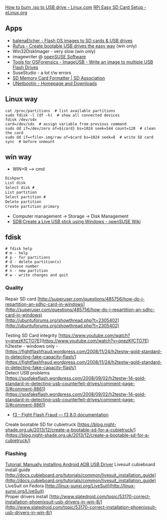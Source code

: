 [How to burn .iso to USB drive - Linux.com](https://www.linux.com/training-tutorials/how-burn-iso-usb-drive/)
[RPi Easy SD Card Setup - eLinux.org](https://elinux.org/RPi_Easy_SD_Card_Setup)


## Apps

- [balenaEtcher - Flash OS images to SD cards & USB drives](https://www.balena.io/etcher)
- [Rufus - Create bootable USB drives the easy way](https://rufus.ie/en/) (win only)
- Win32DiskImager - very slow (win only) 
- imagewriter @ [openSUSE Software](https://software.opensuse.org/package/imagewriter)
- [Tools for OSForensics - ImageUSB - Write an image to multiple USB Flash Drives](https://www.osforensics.com/tools/write-usb-images.html)
- SuseStudio - a lot r/w errors
- [SD Memory Card Formatter | SD Association](https://www.sdcard.org/downloads/formatter/)
- [UNetbootin - Homepage and Downloads](http://unetbootin.github.io/)

## Linux way

```shell
cat /proc/partitions  # list available partitions  
sudo fdisk -l (df -h)  # show all connected devices  
fdisk /dev/sdx  
card=/dev/sdx  # assign variable from previous command  
sudo dd if=/dev/zero of=${card} bs=1024 seek=544 count=128  # clean the card  
sudo dd if=<file>.img/raw of=$card bs=1024 seek=8  # write SD card  
sync  # before unmount
```


## win way

- WIN+R --> cmd  
```cmd
Diskpart  
List disk  
Select disk #  
List partition  
Select partition #  
Delete partition  
Create partition primary
```
  - Computer management -> Storage -> Disk Management  
  - [SDB:Create a Live USB stick using Windows - openSUSE Wiki](https://en.opensuse.org/SDB:Create_a_Live_USB_stick_using_Windows)

## fdisk

```shell
# fdisk help  
# m - help  
# p - for partitions  
# d - delete partition(s)  
# choose number  
# n - new partition  
# w - write changes and quit
```


### Quality

Repair SD card [http://superuser.com/questions/485756/how-do-i-repartition-an-sdhc-card-in-windows](http://superuser.com/questions/485756/how-do-i-repartition-an-sdhc-card-in-windows)  
[http://ubuntuforums.org/showthread.php?t=2305402](http://ubuntuforums.org/showthread.php?t=2305402)  


Testing SD Card integrity [https://www.youtube.com/watch?v=qnezKfCTO7E](https://www.youtube.com/watch?v=qnezKfCTO7E)  
h2testw - windows only - [https://fightflashfraud.wordpress.com/2008/11/24/h2testw-gold-standard-in-detecting-fake-capacity-flash/](https://fightflashfraud.wordpress.com/2008/11/24/h2testw-gold-standard-in-detecting-fake-capacity-flash/)  
Detect USB problems [https://sosfakeflash.wordpress.com/2008/09/02/h2testw-14-gold-standard-in-detecting-usb-counterfeit-drives/comment-page-3/#comment-9861](https://sosfakeflash.wordpress.com/2008/09/02/h2testw-14-gold-standard-in-detecting-usb-counterfeit-drives/comment-page-3/#comment-9861)  
- [f3 - Fight Flash Fraud — f3 8.0 documentation](https://fight-flash-fraud.readthedocs.io/en/latest/introduction.html)
  
Create bootable SD for cubietruck [https://blog.night-shade.org.uk/2013/12/create-a-bootable-sd-for-a-cubietruck/](https://blog.night-shade.org.uk/2013/12/create-a-bootable-sd-for-a-cubietruck/)


### Flashing

[Tutorial: Manually installing Android ADB USB Driver](https://visualgdb.com/KB/usbdebug-manual/)
Livesuit cubieboard install guide [http://docs.cubieboard.org/tutorials/common/livesuit_installation_guide](http://docs.cubieboard.org/tutorials/common/livesuit_installation_guide)  
LiveSuit on Fedora [http://linux-sunxi.org/LiveSuit](http://linux-sunxi.org/LiveSuit)  
Proper drivers install [http://www.slatedroid.com/topic/53170-correct-installation-phoenixsuit-usb-drivers-in-win-8/](http://www.slatedroid.com/topic/53170-correct-installation-phoenixsuit-usb-drivers-in-win-8/)  
